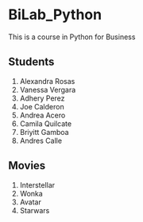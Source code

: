 # BiLab_Python
This is a course in Python for Business

## Students
1. Alexandra Rosas
2. Vanessa Vergara
3. Adhery Perez
4. Joe Calderon
5. Andrea Acero
6. Camila Quilcate
7. Briyitt Gamboa
8. Andres Calle

## Movies
1. Interstellar
2. Wonka
3. Avatar
4. Starwars

